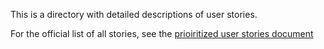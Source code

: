 This is a directory with detailed descriptions of user stories.

For the official list of all stories, see the [prioiritized user stories document](../p0_user_stories.md)
